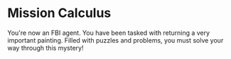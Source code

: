 # Mission Calculus
You're now an FBI agent. You have been tasked with returning a very important painting. Filled with puzzles and problems, you must solve your way through this mystery!
